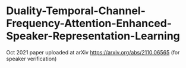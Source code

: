# Duality-Temporal-Channel-Frequency-Attention-Enhanced-Speaker-Representation-Learning
Oct 2021 paper uploaded at arXiv https://arxiv.org/abs/2110.06565 (for speaker verification)
